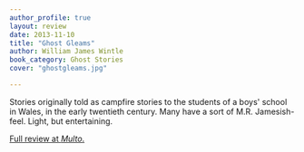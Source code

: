 ```yaml
---
author_profile: true
layout: review
date: 2013-11-10
title: "Ghost Gleams"
author: William James Wintle
book_category: Ghost Stories
cover: "ghostgleams.jpg"

---
```

Stories originally told as campfire stories to the students of a boys' school in Wales, in the early twentieth century. Many have a sort of M.R. Jamesish-feel. Light, but entertaining.

[Full review at *Multo*.](https://multoghost.wordpress.com/2013/11/10/reading-ghost-gleams/)